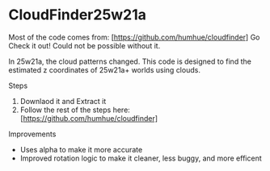 # CloudFinder25w21a
Most of the code comes from: [https://github.com/humhue/cloudfinder]
Go Check it out! Could not be possible without it.

In 25w21a, the cloud patterns changed. This code is designed to find the estimated z coordinates of 25w21a+ worlds using clouds.

Steps
1. Downlaod it and Extract it
2. Follow the rest of the steps here: [https://github.com/humhue/cloudfinder]

Improvements
- Uses alpha to make it more accurate
- Improved rotation logic to make it cleaner, less buggy, and more efficent
  
